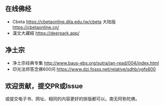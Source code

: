 
## 在线佛经
* Cbeta https://cbetaonline.dila.edu.tw/cbeta 大陆版 https://cbetaonline.cn/ 
* 漢文大藏經 https://deerpark.app/

## 净土宗
* 净土宗经典专集 http://www.baus-ebs.org/sutra/jan-read/004/index.html
* 印光法师答念佛600问 https://www.dzj.fosss.net/relative/sdhb/ygfs600 


## 欢迎贡献，提交PR或Issue

或提交电子书、网址、相同的内容更好的排版都可以。南无阿弥陀佛。
